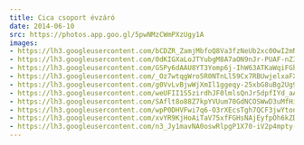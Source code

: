 ```yaml
---
title: Cica csoport évzáró
date: 2014-06-10
src: https://photos.app.goo.gl/5pwNMzCWmPXzUgy1A
images:
- https://lh3.googleusercontent.com/bCDZR_ZamjMbfoQ8Va3fzNeUb2xc00wI2mNJS2LBNJ9ZpkrjdlHTymkXt1zmC6MnTA3p_6bHJUfEw5ghklLVnQVZzG83Q9pBrzrpFjc2JtsOOEawAp4v7zjNrIW2SLRLcm3OQck9Tg
- https://lh3.googleusercontent.com/0dKIGXaLoJTYubgM8A7aON9nJr-PUAF-nZ36V3YITjiXMoTzWls1UH8cUoWUX4JRORi0HOtt4niXEvE_HslJtRDNw997HVehynK2tZhicnjZZFDpsuNaV-8nBrIG0uog94eNDb_e4w
- https://lh3.googleusercontent.com/GSPy6dAAU8YT3Yomp6j-IhW63ATKaWqiFGhDtu7QXWEcDnuXhMvhCwBtUHYT7ED7UyKdeXD2Kosv7_Zl5zk9gEoq9hL_s_7g1j0PppIonOeMf3txU_gENGqi-LEam7wVj-6MhSxDpg
- https://lh3.googleusercontent.com/_Oz7wtqgWro5R0NTnLl59Cx7RBUwjelxaFXK0-H64FTVHdrKIzU1pBu6rRL4zt_RfETVYHypweo_kN4KSjDHYt-3FCIUQuULg_Wi_gJxuPOTcar51iJESyan67Q47T0u6hz9ZU3Ijw
- https://lh3.googleusercontent.com/g0VvLvBjwWjXmIl1ggeqy-25xbG8uBg2Ug9pY3nw6c9easFn5hV-P38-2fNHt-gpNpRAJHnSQimGlJiJNwKH8GXM_TLzR8mIgwmqGSZzUDD-PY5YtxslVO-_Dtrerrh7LhLe8VUTZg
- https://lh3.googleusercontent.com/weUFII1S5zirdhJF0lmlsQnJr5dpfIYd_aAHNARIyYlAdnEyEyCNjh_Cj6Za4bO2XvvXRG-Fk_G57C7eEAuSDpO4ZJg7ElEo00i1eB8eZeki7J6gg0I5ZpIKR_veFO757DKuF2_MhA
- https://lh3.googleusercontent.com/SAflt8o88Z7kpYVUum70GdNCOSWwD3uMfHiLQDZVPI0wdn084mu-8ZdwdiMoPaKe9Ik7kRXFbqlm9lIi5NTdvgxk2gqgSlGP5RjzJLr1DSn6TL7YduaZPks3ZQo7Z4o8_Nq_QFDtug
- https://lh3.googleusercontent.com/wpP0DHVFwi7q6-O3rXEcsTgh7QCF3jwYtonlD7s-1Cu1Y27Q3elDBS3men8Gp6i8-2nrktoWyRGOhsMBGBqVtSjz8b6_nTaPsvdivy6gYanFWnDVIz69Ev041J4EIXTcfbOqLJosqA
- https://lh3.googleusercontent.com/xvYR9KjHoAiTaV75xfFGHsNAjEyfpOh6kZDnP-M7pcXZdQLFPiNn0S5wqinfMwkVWyipDpLCVFLJg45LdiaXyDvuSaMV3Oi7m8J2rnKYmG9CR3JxqTqf0nEHDOykEGRPKdmEiqP3mg
- https://lh3.googleusercontent.com/n3_Jy1mavNA0oswRlpgP1X70-iV2p4mpty-ULcFl2QtyHgFYIYaZEpaFYKLKdCHhZTf0y1M8C3KgJW4MecXXvz2yibxz3cZ_gULmwtiqYJr1LG2nL0joykIcBC08iaKxzz2MbrSe2Q
---
```

